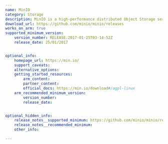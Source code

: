 ```yaml
---
name: MinIO
category: Storage
description: MinIO is a high-performance distributed Object Storage server, which is designed for large-scale private cloud infrastructure.
download_url: https://github.com/minio/minio/releases
works_on_arm: true
supported_minimum_version:
    version_number: RELEASE.2017-01-25T03-14-52Z
    release_date: 25/01/2017


optional_info:
    homepage_url: https://min.io/
    support_caveats:
    alternative_options:
    getting_started_resources:
        arm_content:
        partner_content:
        official_docs: https://min.io/download#/agpl-linux
    arm_recommended_minimum_version:
        version_number:
        release_date:


optional_hidden_info:
    release_notes__supported_minimum: https://github.com/minio/minio/releases/tag/RELEASE.2017-01-25T03-14-52Z
    release_notes__recommended_minimum:
    other_info:

---
```


